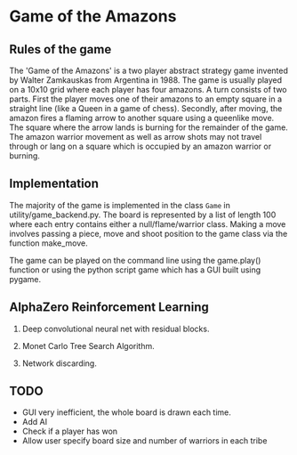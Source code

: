 # Game of the Amazons

## Rules of the game
The 'Game of the Amazons' is a two player abstract strategy game invented by Walter Zamkauskas from Argentina in 1988. The game is usually played on a 10x10 grid where each player has four amazons.
A turn consists of two parts. First the player moves one of their amazons to an empty square in a straight line (like a Queen in a game of chess). Secondly, after moving, the amazon fires a flaming arrow to another square using a queenlike move. The square where the arrow lands is burning for the remainder of the game. The amazon warrior movement as well as arrow shots may not travel through or lang on a square which is occupied by an amazon warrior or burning.

## Implementation
The majority of the game is implemented in the class `Game` in utility/game_backend.py. The board is represented by a list of length 100 where each entry contains either a null/flame/warrior class. Making a move involves passing a piece, move and shoot position to the game class via the function make_move.

The game can be played on the command line using the game.play() function or using the python script game which has a GUI built using pygame.

## AlphaZero Reinforcement Learning

1) Deep convolutional neural net with residual blocks.

2) Monet Carlo Tree Search Algorithm.

3) Network discarding.

## TODO
- GUI very inefficient, the whole board is drawn each time.
- Add AI
- Check if a player has won
- Allow user specify board size and number of warriors in each tribe
